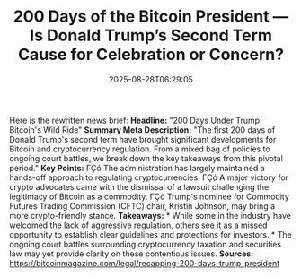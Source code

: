 ﻿---
title: "200 Days of the Bitcoin President — Is Donald Trump’s Second Term Cause for Celebration or Concern?"
date: "2025-08-28T06:29:05"
category: "Markets"
summary: ""
slug: "200 days of the bitcoin president  is donald trumps second t"
source_urls:
  - "https://bitcoinmagazine.com/legal/recapping-200-days-trump-president"
seo:
  title: "200 Days of the Bitcoin President — Is Donald Trump’s Second Term Cause for Celebration or Concern? | Hash n Hedge"
  description: ""
  keywords: ["news", "markets", "brief"]
---
Here is the rewritten news brief:  **Headline:** "200 Days Under Trump: Bitcoin's Wild Ride"  **Summary Meta Description:** "The first 200 days of Donald Trump's second term have brought significant developments for Bitcoin and cryptocurrency regulation. From a mixed bag of policies to ongoing court battles, we break down the key takeaways from this pivotal period."  **Key Points:**  ΓÇó The administration has largely maintained a hands-off approach to regulating cryptocurrencies. ΓÇó A major victory for crypto advocates came with the dismissal of a lawsuit challenging the legitimacy of Bitcoin as a commodity. ΓÇó Trump's nominee for Commodity Futures Trading Commission (CFTC) chair, Kristin Johnson, may bring a more crypto-friendly stance.  **Takeaways:**  * While some in the industry have welcomed the lack of aggressive regulation, others see it as a missed opportunity to establish clear guidelines and protections for investors. * The ongoing court battles surrounding cryptocurrency taxation and securities law may yet provide clarity on these contentious issues.  **Sources:** https://bitcoinmagazine.com/legal/recapping-200-days-trump-president 
